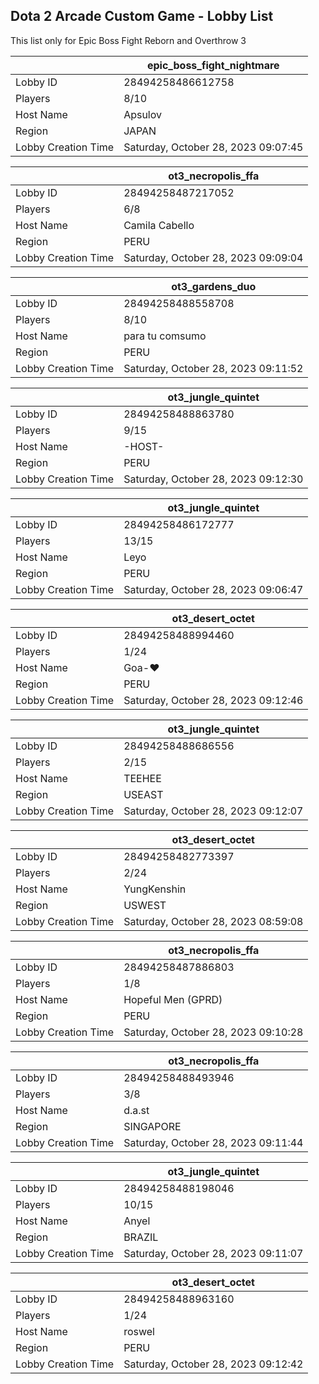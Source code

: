 ## Dota 2 Arcade Custom Game - Lobby List

This list only for Epic Boss Fight Reborn and Overthrow 3

|  | epic_boss_fight_nightmare |
| ------ | ------ |
| Lobby ID | 28494258486612758 |
| Players | 8/10 |
| Host Name | Apsulov |
| Region | JAPAN |
| Lobby Creation Time | Saturday, October 28, 2023 09:07:45 |


|  | ot3_necropolis_ffa |
| ------ | ------ |
| Lobby ID | 28494258487217052 |
| Players | 6/8 |
| Host Name | Camila Cabello |
| Region | PERU |
| Lobby Creation Time | Saturday, October 28, 2023 09:09:04 |


|  | ot3_gardens_duo |
| ------ | ------ |
| Lobby ID | 28494258488558708 |
| Players | 8/10 |
| Host Name | para tu comsumo |
| Region | PERU |
| Lobby Creation Time | Saturday, October 28, 2023 09:11:52 |


|  | ot3_jungle_quintet |
| ------ | ------ |
| Lobby ID | 28494258488863780 |
| Players | 9/15 |
| Host Name | -HOST- |
| Region | PERU |
| Lobby Creation Time | Saturday, October 28, 2023 09:12:30 |


|  | ot3_jungle_quintet |
| ------ | ------ |
| Lobby ID | 28494258486172777 |
| Players | 13/15 |
| Host Name | Leyo |
| Region | PERU |
| Lobby Creation Time | Saturday, October 28, 2023 09:06:47 |


|  | ot3_desert_octet |
| ------ | ------ |
| Lobby ID | 28494258488994460 |
| Players | 1/24 |
| Host Name | Goa-♥ |
| Region | PERU |
| Lobby Creation Time | Saturday, October 28, 2023 09:12:46 |


|  | ot3_jungle_quintet |
| ------ | ------ |
| Lobby ID | 28494258488686556 |
| Players | 2/15 |
| Host Name | TEEHEE |
| Region | USEAST |
| Lobby Creation Time | Saturday, October 28, 2023 09:12:07 |


|  | ot3_desert_octet |
| ------ | ------ |
| Lobby ID | 28494258482773397 |
| Players | 2/24 |
| Host Name | YungKenshin |
| Region | USWEST |
| Lobby Creation Time | Saturday, October 28, 2023 08:59:08 |


|  | ot3_necropolis_ffa |
| ------ | ------ |
| Lobby ID | 28494258487886803 |
| Players | 1/8 |
| Host Name | Hopeful Men (GPRD) |
| Region | PERU |
| Lobby Creation Time | Saturday, October 28, 2023 09:10:28 |


|  | ot3_necropolis_ffa |
| ------ | ------ |
| Lobby ID | 28494258488493946 |
| Players | 3/8 |
| Host Name | d.a.st |
| Region | SINGAPORE |
| Lobby Creation Time | Saturday, October 28, 2023 09:11:44 |


|  | ot3_jungle_quintet |
| ------ | ------ |
| Lobby ID | 28494258488198046 |
| Players | 10/15 |
| Host Name | Anyel |
| Region | BRAZIL |
| Lobby Creation Time | Saturday, October 28, 2023 09:11:07 |


|  | ot3_desert_octet |
| ------ | ------ |
| Lobby ID | 28494258488963160 |
| Players | 1/24 |
| Host Name | roswel |
| Region | PERU |
| Lobby Creation Time | Saturday, October 28, 2023 09:12:42 |


